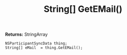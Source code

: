 ﻿---
uid: crmscript_ref_NSParticipantSyncData_GetEMail
title: String[] GetEMail()
intellisense: NSParticipantSyncData.GetEMail
keywords: NSParticipantSyncData, GetEMail
so.topic: reference
---



**Returns:** StringArray


```crmscript
NSParticipantSyncData thing;
String[] eMail  = thing.GetEMail();
```


